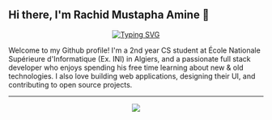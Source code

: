 ## Hi there, I'm Rachid Mustapha Amine 👋

<div align="center">
  <a href="https://git.io/typing-svg"><img src="https://readme-typing-svg.herokuapp.com?font=Fira+Code&size=18&pause=1000&center=true&vCenter=true&width=435&lines=Welcome+to+my+GitHub!;I'm+a+CS+Student+%26+Full+Stack+Developer;Have+a+great+visit+%3C3" alt="Typing SVG" /></a>
</div>

Welcome to my Github profile! I'm a 2nd year CS student at École Nationale Supérieure d'Informatique (Ex. INI) in Algiers, and a passionate full stack developer who enjoys spending his free time learning about new & old technologies. I also love building web applications, designing their UI, and contributing to open source projects.

---

<div align="center">
  <a href="https://skillicons.dev">
    <img src="https://skillicons.dev/icons?i=js,html,css,c,py,git,ai,ps,figma">
  </a>
</div>

<!--
**kalis26/kalis26** is a ✨ _special_ ✨ repository because its `README.md` (this file) appears on your GitHub profile.

Here are some ideas to get you started:

- 🔭 I’m currently working on ...
- 🌱 I’m currently learning ...
- 👯 I’m looking to collaborate on ...
- 🤔 I’m looking for help with ...
- 💬 Ask me about ...
- 📫 How to reach me: ...
- 😄 Pronouns: ...
- ⚡ Fun fact: ...
-->
